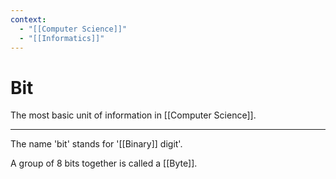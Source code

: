 ```yaml
---
context:
  - "[[Computer Science]]"
  - "[[Informatics]]"
---
```


# Bit

The most basic unit of information in [[Computer Science]].

---

The name 'bit' stands for '[[Binary]] digit'.

A group of 8 bits together is called a [[Byte]].
